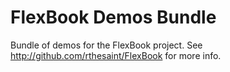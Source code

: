 # FlexBook Demos Bundle #

Bundle of demos for the FlexBook project.
See <http://github.com/rthesaint/FlexBook> for more info.